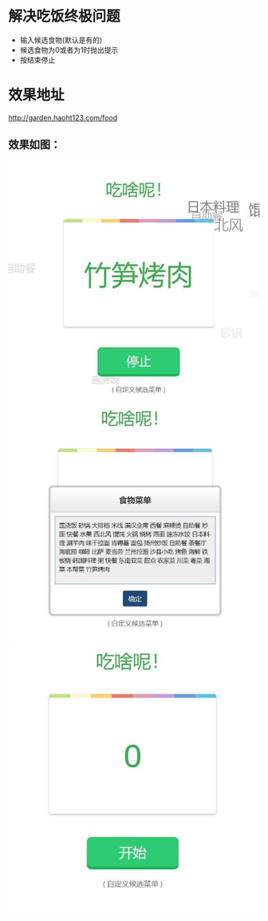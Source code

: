# 解决吃饭终极问题
- 输入候选食物(默认是有的)
- 候选食物为0或者为1时抛出提示
- 按结束停止
# 效果地址
http://garden.haoht123.com/food
## 效果如图：
![food](images/0180911025.jpg "optional title")
![food](images/01809110252.jpg "optional title")
![food](images/018091102517.jpg "optional title")